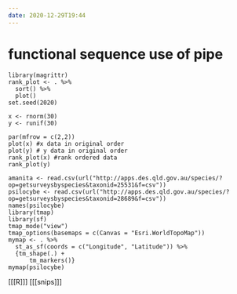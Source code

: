 ```yaml
---
date: 2020-12-29T19:44
---
```


# functional sequence use of pipe

    library(magrittr)
    rank_plot <- . %>%
      sort() %>%
      plot()
    set.seed(2020)
    
    x <- rnorm(30)
    y <- runif(30)
    
    par(mfrow = c(2,2))
    plot(x) #x data in original order
    plot(y) # y data in original order
    rank_plot(x) #rank ordered data
    rank_plot(y)
    
    amanita <- read.csv(url("http://apps.des.qld.gov.au/species/?op=getsurveysbyspecies&taxonid=25531&f=csv"))
    psilocybe <- read.csv(url("http://apps.des.qld.gov.au/species/?op=getsurveysbyspecies&taxonid=28689&f=csv"))
    names(psilocybe)
    library(tmap)
    library(sf)
    tmap_mode("view")
    tmap_options(basemaps = c(Canvas = "Esri.WorldTopoMap"))
    mymap <- . %>%
      st_as_sf(coords = c("Longitude", "Latitude")) %>%
      {tm_shape(.) +
          tm_markers()}    
    mymap(psilocybe)    
    
[[[R]]]
[[[snips]]]